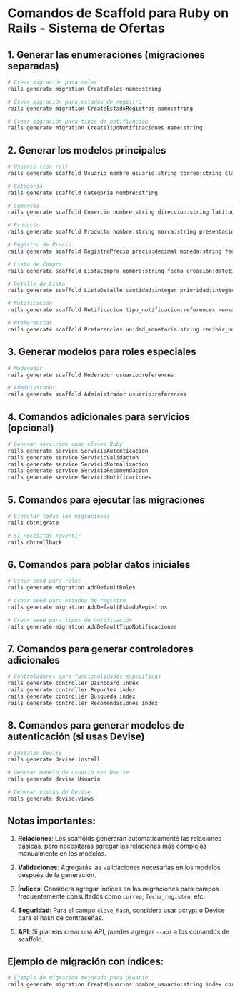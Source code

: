 # Comandos de Scaffold para Ruby on Rails - Sistema de Ofertas

## 1. Generar las enumeraciones (migraciones separadas)

```bash
# Crear migración para roles
rails generate migration CreateRoles name:string

# Crear migración para estados de registro
rails generate migration CreateEstadoRegistros name:string

# Crear migración para tipos de notificación
rails generate migration CreateTipoNotificaciones name:string
```

## 2. Generar los modelos principales

```bash
# Usuario (con rol)
rails generate scaffold Usuario nombre_usuario:string correo:string clave_hash:string unidad_monetaria:string preferencias_notificaciones:boolean fecha_registro:datetime rol:references

# Categoría
rails generate scaffold Categoria nombre:string

# Comercio
rails generate scaffold Comercio nombre:string direccion:string latitud:float longitud:float

# Producto
rails generate scaffold Producto nombre:string marca:string presentacion:string descripcion:text categoria:references

# Registro de Precio
rails generate scaffold RegistroPrecio precio:decimal moneda:string fecha_registro:datetime foto_ticket_url:string latitud:float longitud:float es_atipico:boolean estado_registro:references producto:references comercio:references usuario:references

# Lista de Compra
rails generate scaffold ListaCompra nombre:string fecha_creacion:datetime usuario:references

# Detalle de Lista
rails generate scaffold ListaDetalle cantidad:integer prioridad:integer lista_compra:references producto:references

# Notificación
rails generate scaffold Notificacion tipo_notificacion:references mensaje:text fecha_envio:datetime estado_leido:boolean medio:string usuario:references producto:references

# Preferencias
rails generate scaffold Preferencias unidad_monetaria:string recibir_notificaciones:boolean usuario:references
```

## 3. Generar modelos para roles especiales

```bash
# Moderador
rails generate scaffold Moderador usuario:references

# Administrador
rails generate scaffold Administrador usuario:references
```

## 4. Comandos adicionales para servicios (opcional)

```bash
# Generar servicios como clases Ruby
rails generate service ServicioAutenticacion
rails generate service ServicioValidacion
rails generate service ServicioNormalizacion
rails generate service ServicioRecomendacion
rails generate service ServicioNotificaciones
```

## 5. Comandos para ejecutar las migraciones

```bash
# Ejecutar todas las migraciones
rails db:migrate

# Si necesitas revertir
rails db:rollback
```

## 6. Comandos para poblar datos iniciales

```bash
# Crear seed para roles
rails generate migration AddDefaultRoles

# Crear seed para estados de registro
rails generate migration AddDefaultEstadoRegistros

# Crear seed para tipos de notificación
rails generate migration AddDefaultTipoNotificaciones
```

## 7. Comandos para generar controladores adicionales

```bash
# Controladores para funcionalidades específicas
rails generate controller Dashboard index
rails generate controller Reportes index
rails generate controller Busqueda index
rails generate controller Recomendaciones index
```

## 8. Comandos para generar modelos de autenticación (si usas Devise)

```bash
# Instalar Devise
rails generate devise:install

# Generar modelo de usuario con Devise
rails generate devise Usuario

# Generar vistas de Devise
rails generate devise:views
```

## Notas importantes:

1. **Relaciones**: Los scaffolds generarán automáticamente las relaciones básicas, pero necesitarás agregar las relaciones más complejas manualmente en los modelos.

2. **Validaciones**: Agregarás las validaciones necesarias en los modelos después de la generación.

3. **Índices**: Considera agregar índices en las migraciones para campos frecuentemente consultados como `correo`, `fecha_registro`, etc.

4. **Seguridad**: Para el campo `clave_hash`, considera usar bcrypt o Devise para el hash de contraseñas.

5. **API**: Si planeas crear una API, puedes agregar `--api` a los comandos de scaffold.

## Ejemplo de migración con índices:

```bash
# Ejemplo de migración mejorada para Usuario
rails generate migration CreateUsuarios nombre_usuario:string:index correo:string:index clave_hash:string unidad_monetaria:string preferencias_notificaciones:boolean fecha_registro:datetime rol:references
```
